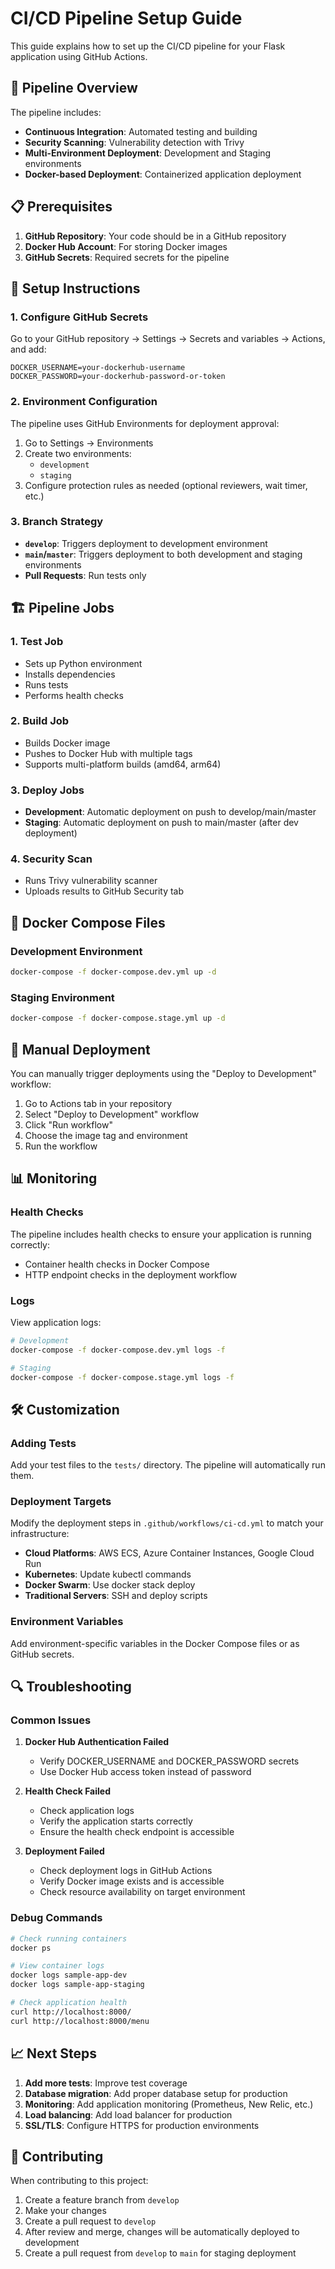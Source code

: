 # CI/CD Pipeline Setup Guide

This guide explains how to set up the CI/CD pipeline for your Flask application using GitHub Actions.

## 🚀 Pipeline Overview

The pipeline includes:
- **Continuous Integration**: Automated testing and building
- **Security Scanning**: Vulnerability detection with Trivy
- **Multi-Environment Deployment**: Development and Staging environments
- **Docker-based Deployment**: Containerized application deployment

## 📋 Prerequisites

1. **GitHub Repository**: Your code should be in a GitHub repository
2. **Docker Hub Account**: For storing Docker images
3. **GitHub Secrets**: Required secrets for the pipeline

## 🔧 Setup Instructions

### 1. Configure GitHub Secrets

Go to your GitHub repository → Settings → Secrets and variables → Actions, and add:

```
DOCKER_USERNAME=your-dockerhub-username
DOCKER_PASSWORD=your-dockerhub-password-or-token
```

### 2. Environment Configuration

The pipeline uses GitHub Environments for deployment approval:

1. Go to Settings → Environments
2. Create two environments:
   - `development`
   - `staging`
3. Configure protection rules as needed (optional reviewers, wait timer, etc.)

### 3. Branch Strategy

- **`develop`**: Triggers deployment to development environment
- **`main`/`master`**: Triggers deployment to both development and staging environments
- **Pull Requests**: Run tests only

## 🏗️ Pipeline Jobs

### 1. Test Job
- Sets up Python environment
- Installs dependencies
- Runs tests
- Performs health checks

### 2. Build Job
- Builds Docker image
- Pushes to Docker Hub with multiple tags
- Supports multi-platform builds (amd64, arm64)

### 3. Deploy Jobs
- **Development**: Automatic deployment on push to develop/main/master
- **Staging**: Automatic deployment on push to main/master (after dev deployment)

### 4. Security Scan
- Runs Trivy vulnerability scanner
- Uploads results to GitHub Security tab

## 🐳 Docker Compose Files

### Development Environment
```bash
docker-compose -f docker-compose.dev.yml up -d
```

### Staging Environment
```bash
docker-compose -f docker-compose.stage.yml up -d
```

## 🔄 Manual Deployment

You can manually trigger deployments using the "Deploy to Development" workflow:

1. Go to Actions tab in your repository
2. Select "Deploy to Development" workflow
3. Click "Run workflow"
4. Choose the image tag and environment
5. Run the workflow

## 📊 Monitoring

### Health Checks
The pipeline includes health checks to ensure your application is running correctly:
- Container health checks in Docker Compose
- HTTP endpoint checks in the deployment workflow

### Logs
View application logs:
```bash
# Development
docker-compose -f docker-compose.dev.yml logs -f

# Staging
docker-compose -f docker-compose.stage.yml logs -f
```

## 🛠️ Customization

### Adding Tests
Add your test files to the `tests/` directory. The pipeline will automatically run them.

### Deployment Targets
Modify the deployment steps in `.github/workflows/ci-cd.yml` to match your infrastructure:

- **Cloud Platforms**: AWS ECS, Azure Container Instances, Google Cloud Run
- **Kubernetes**: Update kubectl commands
- **Docker Swarm**: Use docker stack deploy
- **Traditional Servers**: SSH and deploy scripts

### Environment Variables
Add environment-specific variables in the Docker Compose files or as GitHub secrets.

## 🔍 Troubleshooting

### Common Issues

1. **Docker Hub Authentication Failed**
   - Verify DOCKER_USERNAME and DOCKER_PASSWORD secrets
   - Use Docker Hub access token instead of password

2. **Health Check Failed**
   - Check application logs
   - Verify the application starts correctly
   - Ensure the health check endpoint is accessible

3. **Deployment Failed**
   - Check deployment logs in GitHub Actions
   - Verify Docker image exists and is accessible
   - Check resource availability on target environment

### Debug Commands

```bash
# Check running containers
docker ps

# View container logs
docker logs sample-app-dev
docker logs sample-app-staging

# Check application health
curl http://localhost:8000/
curl http://localhost:8000/menu
```

## 📈 Next Steps

1. **Add more tests**: Improve test coverage
2. **Database migration**: Add proper database setup for production
3. **Monitoring**: Add application monitoring (Prometheus, New Relic, etc.)
4. **Load balancing**: Add load balancer for production
5. **SSL/TLS**: Configure HTTPS for production environments

## 🤝 Contributing

When contributing to this project:
1. Create a feature branch from `develop`
2. Make your changes
3. Create a pull request to `develop`
4. After review and merge, changes will be automatically deployed to development
5. Create a pull request from `develop` to `main` for staging deployment
